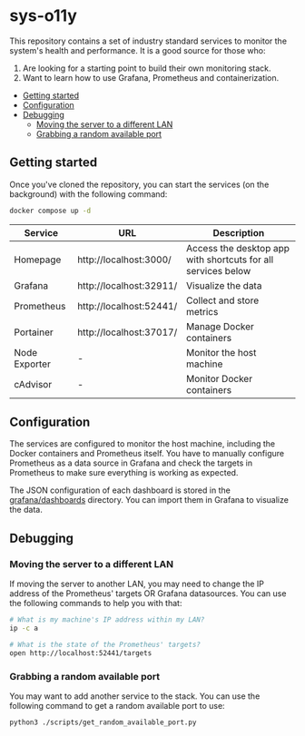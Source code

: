 # sys-o11y <!-- omit in toc -->

This repository contains a set of industry standard services to monitor the system's health and performance. It is a good source for those who:
1. Are looking for a starting point to build their own monitoring stack.
2. Want to learn how to use Grafana, Prometheus and containerization.

- [Getting started](#getting-started)
- [Configuration](#configuration)
- [Debugging](#debugging)
  - [Moving the server to a different LAN](#moving-the-server-to-a-different-lan)
  - [Grabbing a random available port](#grabbing-a-random-available-port)

## Getting started

Once you've cloned the repository, you can start the services (on the background) with the following command:

```bash
docker compose up -d
```

| Service       | URL                     | Description                                                  |
| ------------- | ----------------------- | ------------------------------------------------------------ |
| Homepage      | http://localhost:3000/  | Access the desktop app with shortcuts for all services below |
| Grafana       | http://localhost:32911/ | Visualize the data                                           |
| Prometheus    | http://localhost:52441/ | Collect and store metrics                                    |
| Portainer     | http://localhost:37017/ | Manage Docker containers                                     |
| Node Exporter | -                       | Monitor the host machine                                     |
| cAdvisor      | -                       | Monitor Docker containers                                    |


## Configuration

The services are configured to monitor the host machine, including the Docker containers and Prometheus itself. You have to manually configure Prometheus as a data source in Grafana and check the targets in Prometheus to make sure everything is working as expected.

The JSON configuration of each dashboard is stored in the [grafana/dashboards](./grafana/dashboards/) directory. You can import them in Grafana to visualize the data.

## Debugging

### Moving the server to a different LAN

If moving the server to another LAN, you may need to change the IP address of the Prometheus' targets OR Grafana datasources. You can use the following commands to help you with that:

```bash
# What is my machine's IP address within my LAN?
ip -c a
```

```bash
# What is the state of the Prometheus' targets?
open http://localhost:52441/targets
```

### Grabbing a random available port

You may want to add another service to the stack. You can use the following command to get a random available port to use:

```bash
python3 ./scripts/get_random_available_port.py
```
